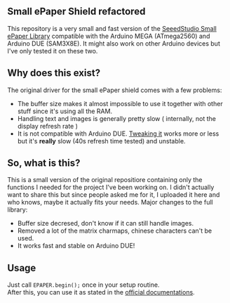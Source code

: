 ## Small ePaper Shield refactored
This repository is a very small and fast version of the [SeeedStudio Small ePaper Library](https://github.com/Seeed-Studio/Small_ePaper_Shield) compatible with the Arduino MEGA (ATmega2560) and Arduino DUE (SAM3X8E). It might also work on other Arduino devices but I've only tested it on these two.

## Why does this exist?
The original driver for the small ePaper shield comes with a few problems:
 - The buffer size makes it almost impossible to use it together with other stuff since it's using all the RAM.
 - Handling text and images is generally pretty slow ( internally, not the display refresh rate )
 - It is not compatible with Arduino DUE. [Tweaking it](http://forum.arduino.cc/index.php?topic=238318.0) works more or less but it's **really** slow (40s refresh time tested) and unstable.

## So, what is this?
This is a small version of the original repositiore containing only the functions I needed for the project I've been working on. I didn't actually want to share this but since people asked me for it, I uploaded it here and who knows, maybe it actually fits your needs.
Major changes to the full library:
 - Buffer size decresed, don't know if it can still handle images.
 - Removed a lot of the matrix charmaps, chinese characters can't be used.
 - It works fast and stable on Arduino DUE!
 

## Usage
Just call `EPAPER.begin();` once in your setup routine.  
After this, you can use it as stated in the [official documentations](https://github.com/Seeed-Studio/Small_ePaper_Shield/blob/master/README.md#3-int-drawcharchar-c-int-x-int-y).